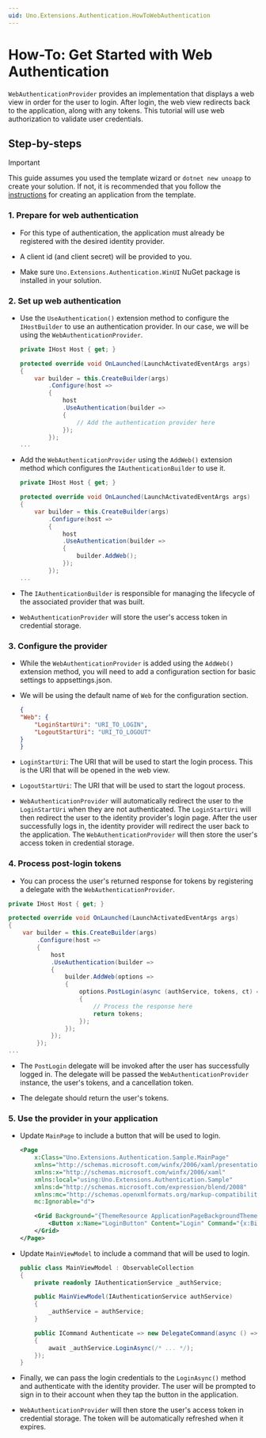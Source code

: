 ```yaml
---
uid: Uno.Extensions.Authentication.HowToWebAuthentication
---
```

# How-To: Get Started with Web Authentication

`WebAuthenticationProvider` provides an implementation that displays a web view in order for the user to login. After login, the web view redirects back to the application, along with any tokens. This tutorial will use web authorization to validate user credentials.

## Step-by-steps

> [!IMPORTANT]
> This guide assumes you used the template wizard or `dotnet new unoapp` to create your solution. If not, it is recommended that you follow the [instructions](xref:Overview.Extensions) for creating an application from the template.

### 1. Prepare for web authentication

- For this type of authentication, the application must already be registered with the desired identity provider.

- A client id (and client secret) will be provided to you.

- Make sure `Uno.Extensions.Authentication.WinUI` NuGet package is installed in your solution.

### 2. Set up web authentication

- Use the `UseAuthentication()` extension method to configure the `IHostBuilder` to use an authentication provider. In our case, we will be using the `WebAuthenticationProvider`.

    ```csharp
    private IHost Host { get; }

    protected override void OnLaunched(LaunchActivatedEventArgs args)
    {
        var builder = this.CreateBuilder(args)
            .Configure(host => 
            {
                host
                .UseAuthentication(builder => 
                {
                    // Add the authentication provider here
                });
            });
    ...
    ```

- Add the `WebAuthenticationProvider` using the `AddWeb()` extension method which configures the `IAuthenticationBuilder` to use it.

    ```csharp
    private IHost Host { get; }

    protected override void OnLaunched(LaunchActivatedEventArgs args)
    {
        var builder = this.CreateBuilder(args)
            .Configure(host => 
            {
                host
                .UseAuthentication(builder => 
                {
                    builder.AddWeb();
                });
            });
    ...
    ```

- The `IAuthenticationBuilder` is responsible for managing the lifecycle of the associated provider that was built.

- `WebAuthenticationProvider` will store the user's access token in credential storage.

### 3. Configure the provider

- While the `WebAuthenticationProvider` is added using the `AddWeb()` extension method, you will need to add a configuration section for basic settings to appsettings.json. 

- We will be using the default name of `Web` for the configuration section.

    ```json
    {
    "Web": {
        "LoginStartUri": "URI_TO_LOGIN",
        "LogoutStartUri": "URI_TO_LOGOUT"
    }
    }
    ```

- `LoginStartUri`: The URI that will be used to start the login process. This is the URI that will be opened in the web view.

- `LogoutStartUri`: The URI that will be used to start the logout process.

- `WebAuthenticationProvider` will automatically redirect the user to the `LoginStartUri` when they are not authenticated. The `LoginStartUri` will then redirect the user to the identity provider's login page. After the user successfully logs in, the identity provider will redirect the user back to the application. The `WebAuthenticationProvider` will then store the user's access token in credential storage.

### 4. Process post-login tokens

- You can process the user's returned response for tokens by registering a delegate with the `WebAuthenticationProvider`.

```csharp
private IHost Host { get; }

protected override void OnLaunched(LaunchActivatedEventArgs args)
{
    var builder = this.CreateBuilder(args)
        .Configure(host => 
        {
            host
            .UseAuthentication(builder => 
            {
                builder.AddWeb(options =>
                {
                    options.PostLogin(async (authService, tokens, ct) =>
                    {
                        // Process the response here
                        return tokens;
                    });
                });
            });
        });
...
```

- The `PostLogin` delegate will be invoked after the user has successfully logged in. The delegate will be passed the `WebAuthenticationProvider` instance, the user's tokens, and a cancellation token.

- The delegate should return the user's tokens.

### 5. Use the provider in your application

- Update `MainPage` to include a button that will be used to login.

    ```xml
    <Page
        x:Class="Uno.Extensions.Authentication.Sample.MainPage"
        xmlns="http://schemas.microsoft.com/winfx/2006/xaml/presentation"
        xmlns:x="http://schemas.microsoft.com/winfx/2006/xaml"
        xmlns:local="using:Uno.Extensions.Authentication.Sample"
        xmlns:d="http://schemas.microsoft.com/expression/blend/2008"
        xmlns:mc="http://schemas.openxmlformats.org/markup-compatibility/2006"
        mc:Ignorable="d">

        <Grid Background="{ThemeResource ApplicationPageBackgroundThemeBrush}">
            <Button x:Name="LoginButton" Content="Login" Command="{x:Bind ViewModel.Authenticate}" />
        </Grid>
    </Page>
    ```

- Update `MainViewModel` to include a command that will be used to login.

    ```csharp
    public class MainViewModel : ObservableCollection
    {
        private readonly IAuthenticationService _authService;

        public MainViewModel(IAuthenticationService authService)
        {
            _authService = authService;
        }

        public ICommand Authenticate => new DelegateCommand(async () =>
        {
            await _authService.LoginAsync(/* ... */);
        });
    }
    ```

- Finally, we can pass the login credentials to the `LoginAsync()` method and authenticate with the identity provider. The user will be prompted to sign in to their account when they tap the button in the application. 

- `WebAuthenticationProvider` will then store the user's access token in credential storage. The token will be automatically refreshed when it expires.